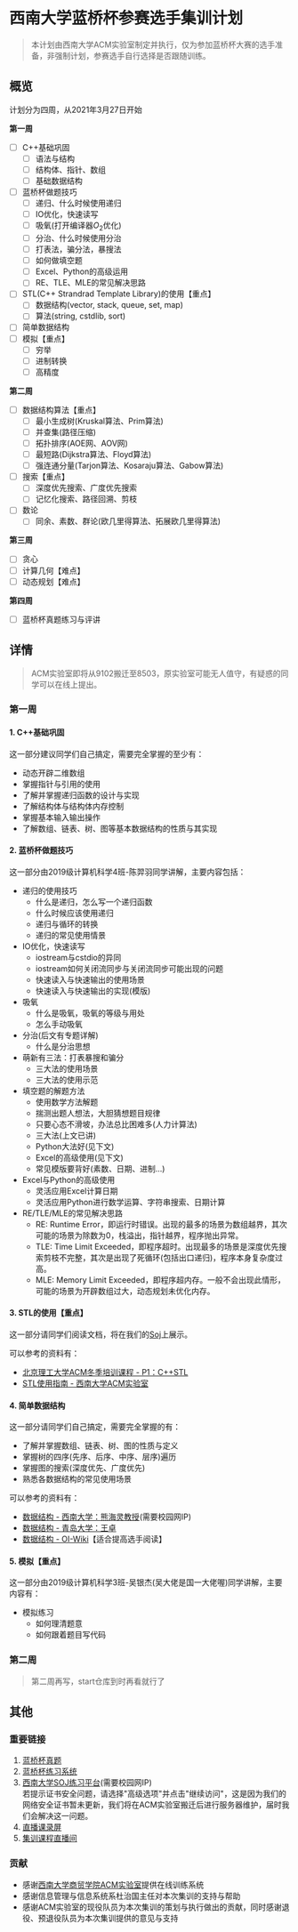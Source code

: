 <!--
 * @Author: Sunist Chan
 * @Date: 2021-03-25 14:51:11
 * @LastEditTime: 2021-03-29 04:00:20
 * @LastEditors: Sunist Chan
 * @Description: 
 * @FilePath: /undefined/Users/sunistchan/Desktop/Projects/2021/2021-LQC-Trainning/docs/Summary.md
-->
# 西南大学蓝桥杯参赛选手集训计划 #

> 本计划由西南大学ACM实验室制定并执行，仅为参加蓝桥杯大赛的选手准备，非强制计划，参赛选手自行选择是否跟随训练。

## 概览 ##

计划分为四周，从2021年3月27日开始

**第一周**

+ [ ] C++基础巩固
    + [ ] 语法与结构	
    + [ ] 结构体、指针、数组
    + [ ] 基础数据结构
+ [ ] 蓝桥杯做题技巧
    + [ ] 递归、什么时候使用递归
    + [ ] IO优化，快速读写 
    + [ ] 吸氧(打开编译器$O_2$优化)
    + [ ] 分治、什么时候使用分治
    + [ ] 打表法，骗分法，暴搜法
    + [ ] 如何做填空题
    + [ ] Excel、Python的高级运用
    + [ ] RE、TLE、MLE的常见解决思路
+ [ ] STL(C++ Strandrad Template Library)的使用【重点】
    + [ ] 数据结构(vector, stack, queue, set, map)
    + [ ] 算法(string, cstdlib, sort)
+ [ ] 简单数据结构
+ [ ] 模拟【重点】
    + [ ] 穷举
    + [ ] 进制转换
    + [ ] 高精度

**第二周**

+ [ ] 数据结构算法【重点】
    + [ ] 最小生成树(Kruskal算法、Prim算法)
    + [ ] 并查集(路径压缩)
    + [ ] 拓扑排序(AOE网、AOV网)
    + [ ] 最短路(Dijkstra算法、Floyd算法)
    + [ ] 强连通分量(Tarjon算法、Kosaraju算法、Gabow算法)
+ [ ] 搜索【重点】
    + [ ] 深度优先搜索、广度优先搜索
    + [ ] 记忆化搜索、路径回溯、剪枝
+ [ ] 数论
    + [ ] 同余、素数、群论(欧几里得算法、拓展欧几里得算法)

**第三周**

+ [ ] 贪心
+ [ ] 计算几何【难点】
+ [ ] 动态规划【难点】

**第四周**

+ [ ] 蓝桥杯真题练习与评讲

## 详情 ##

> ACM实验室即将从9102搬迁至8503，原实验室可能无人值守，有疑惑的同学可以在线上提出。

### 第一周 ###

#### 1. C++基础巩固 ####

这一部分建议同学们自己搞定，需要完全掌握的至少有：

+ 动态开辟二维数组
+ 掌握指针与引用的使用
+ 了解并掌握递归函数的设计与实现
+ 了解结构体与结构体内存控制
+ 掌握基本输入输出操作
+ 了解数组、链表、树、图等基本数据结构的性质与其实现

#### 2. 蓝桥杯做题技巧 ####

这一部分由2019级计算机科学4班-陈羿羽同学讲解，主要内容包括：

+ 递归的使用技巧
  + 什么是递归，怎么写一个递归函数
  + 什么时候应该使用递归
  + 递归与循环的转换
  + 递归的常见使用情景
+ IO优化，快速读写 
  + iostream与cstdio的异同
  + iostream如何关闭流同步与关闭流同步可能出现的问题
  + 快速读入与快速输出的使用场景
  + 快速读入与快速输出的实现(模版)
+ 吸氧
  + 什么是吸氧，吸氧的等级与用处
  + 怎么手动吸氧
+ 分治(后文有专题详解)
  + 什么是分治思想
+ 萌新有三法：打表暴搜和骗分
  + 三大法的使用场景
  + 三大法的使用示范
+ 填空题的解题方法
  + 使用数学方法解题
  + 揣测出题人想法，大胆猜想题目规律
  + 只要心态不滑坡，办法总比困难多(人力计算法)
  + 三大法(上文已讲)
  + Python大法好(见下文)
  + Excel的高级使用(见下文)
  + 常见模版要背好(素数、日期、进制...)
+ Excel与Python的高级使用
  + 灵活应用Excel计算日期
  + 灵活应用Python进行数学运算、字符串搜索、日期计算
+ RE/TLE/MLE的常见解决思路
  + RE: Runtime Error，即运行时错误。出现的最多的场景为数组越界，其次可能的场景为除数为0，栈溢出，指针越界，程序抛出异常。
  + TLE: Time Limit Exceeded，即程序超时。出现最多的场景是深度优先搜索剪枝不完整，其次是出现了死循环(包括出口递归)，程序本身复杂度过高。
  + MLE: Memory Limit Exceeded，即程序超内存。一般不会出现此情形，可能的场景为开辟数组过大，动态规划未优化内存。

#### 3. STL的使用【重点】 ####

这一部分请同学们阅读文档，将在我们的[Soj](https://oj.swu-acm.cn/discuss/6060bf8dafcb9485aabf727f)上展示。

可以参考的资料有：

+ [北京理工大学ACM冬季培训课程 - P1：C++STL](https://www.bilibili.com/video/BV1pE411E7RV?p=1)
+ [STL使用指南 - 西南大学ACM实验室](https://oj.swu-acm.cn/discuss/6060bf8dafcb9485aabf727f)

#### 4. 简单数据结构 ####

这一部分请同学们自己搞定，需要完全掌握的有：

+ 了解并掌握数组、链表、树、图的性质与定义
+ 掌握树的四序(先序、后序、中序、层序)遍历
+ 掌握图的搜索(深度优先、广度优先)
+ 熟悉各数据结构的常见使用场景

可以参考的资料有：

+ [数据结构 - 西南大学：熊海灵教授](http://10.128.3.6)(需要校园网IP)
+ [数据结构 - 青岛大学：王卓](https://space.bilibili.com/40323036)
+ [数据结构 - OI-Wiki](https://oi-wiki.org/ds/)【适合提高选手阅读】

#### 5. 模拟【重点】 ####

这一部分由2019级计算机科学3班-吴银杰(吴大佬是国一大佬喔)同学讲解，主要内容有：

+ 模拟练习
  + 如何理清题意
  + 如何跟着题目写代码

### 第二周 ###

> 第二周再写，start仓库到时再看就行了

## 其他 ##

### 重要链接 ###

1. [蓝桥杯真题](https://www.lanqiao.cn/courses/2786)
2. [蓝桥杯练习系统](http://lx.lanqiao.cn/problemset.page)
3. [西南大学SOJ练习平台](https://oj.swu-acm.cn)(需要校园网IP) \
   若提示证书安全问题，请选择"高级选项"并点击"继续访问"，这是因为我们的网络安全证书暂未更新，我们将在ACM实验室搬迁后进行服务器维护，届时我们会解决这一问题。
4. [直播课录屏](https://space.bilibili.com/1599858052/dynamic)
5. [集训课程直播间](https://live.bilibili.com/5184681)

### 贡献 ###

+ 感谢[西南大学商贸学院ACM实验室](https://www.swu-acm.cn/)提供在线训练系统
+ 感谢信息管理与信息系统系杜治国主任对本次集训的支持与帮助
+ 感谢ACM实验室的现役队员为本次集训的策划与执行做出的贡献，同时感谢退役、预退役队员为本次集训提供的意见与支持
